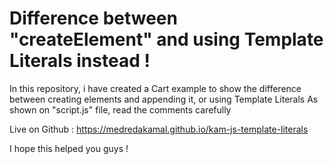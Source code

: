 # Difference between "createElement" and using Template Literals instead !

In this repository, i have created a Cart example to show the difference between creating elements and appending it, or using Template Literals
As shown on "script.js" file, read the comments carefully

Live on Github : https://medredakamal.github.io/kam-js-template-literals

I hope this helped you guys !
